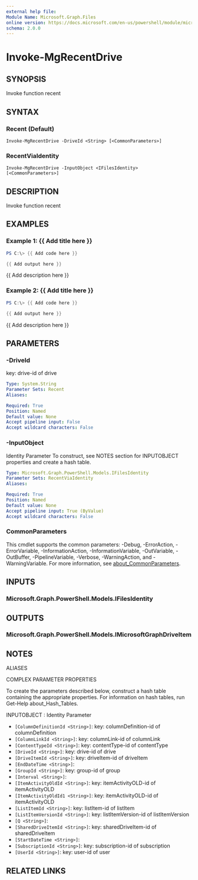 ```yaml
---
external help file:
Module Name: Microsoft.Graph.Files
online version: https://docs.microsoft.com/en-us/powershell/module/microsoft.graph.files/invoke-mgrecentdrive
schema: 2.0.0
---
```


# Invoke-MgRecentDrive

## SYNOPSIS
Invoke function recent

## SYNTAX

### Recent (Default)
```
Invoke-MgRecentDrive -DriveId <String> [<CommonParameters>]
```

### RecentViaIdentity
```
Invoke-MgRecentDrive -InputObject <IFilesIdentity> [<CommonParameters>]
```

## DESCRIPTION
Invoke function recent

## EXAMPLES

### Example 1: {{ Add title here }}
```powershell
PS C:\> {{ Add code here }}

{{ Add output here }}
```

{{ Add description here }}

### Example 2: {{ Add title here }}
```powershell
PS C:\> {{ Add code here }}

{{ Add output here }}
```

{{ Add description here }}

## PARAMETERS

### -DriveId
key: drive-id of drive

```yaml
Type: System.String
Parameter Sets: Recent
Aliases:

Required: True
Position: Named
Default value: None
Accept pipeline input: False
Accept wildcard characters: False
```

### -InputObject
Identity Parameter
To construct, see NOTES section for INPUTOBJECT properties and create a hash table.

```yaml
Type: Microsoft.Graph.PowerShell.Models.IFilesIdentity
Parameter Sets: RecentViaIdentity
Aliases:

Required: True
Position: Named
Default value: None
Accept pipeline input: True (ByValue)
Accept wildcard characters: False
```

### CommonParameters
This cmdlet supports the common parameters: -Debug, -ErrorAction, -ErrorVariable, -InformationAction, -InformationVariable, -OutVariable, -OutBuffer, -PipelineVariable, -Verbose, -WarningAction, and -WarningVariable. For more information, see [about_CommonParameters](http://go.microsoft.com/fwlink/?LinkID=113216).

## INPUTS

### Microsoft.Graph.PowerShell.Models.IFilesIdentity

## OUTPUTS

### Microsoft.Graph.PowerShell.Models.IMicrosoftGraphDriveItem

## NOTES

ALIASES

COMPLEX PARAMETER PROPERTIES

To create the parameters described below, construct a hash table containing the appropriate properties. For information on hash tables, run Get-Help about_Hash_Tables.


INPUTOBJECT <IFilesIdentity>: Identity Parameter
  - `[ColumnDefinitionId <String>]`: key: columnDefinition-id of columnDefinition
  - `[ColumnLinkId <String>]`: key: columnLink-id of columnLink
  - `[ContentTypeId <String>]`: key: contentType-id of contentType
  - `[DriveId <String>]`: key: drive-id of drive
  - `[DriveItemId <String>]`: key: driveItem-id of driveItem
  - `[EndDateTime <String>]`: 
  - `[GroupId <String>]`: key: group-id of group
  - `[Interval <String>]`: 
  - `[ItemActivityOldId <String>]`: key: itemActivityOLD-id of itemActivityOLD
  - `[ItemActivityOldId1 <String>]`: key: itemActivityOLD-id of itemActivityOLD
  - `[ListItemId <String>]`: key: listItem-id of listItem
  - `[ListItemVersionId <String>]`: key: listItemVersion-id of listItemVersion
  - `[Q <String>]`: 
  - `[SharedDriveItemId <String>]`: key: sharedDriveItem-id of sharedDriveItem
  - `[StartDateTime <String>]`: 
  - `[SubscriptionId <String>]`: key: subscription-id of subscription
  - `[UserId <String>]`: key: user-id of user

## RELATED LINKS

